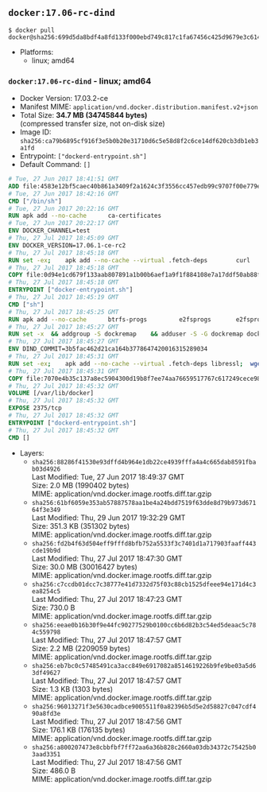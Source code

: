 ## `docker:17.06-rc-dind`

```console
$ docker pull docker@sha256:699d5da8bdf4a8fd133f000ebd749c817c1fa67456c425d9679e3c61402456ee
```

-	Platforms:
	-	linux; amd64

### `docker:17.06-rc-dind` - linux; amd64

-	Docker Version: 17.03.2-ce
-	Manifest MIME: `application/vnd.docker.distribution.manifest.v2+json`
-	Total Size: **34.7 MB (34745844 bytes)**  
	(compressed transfer size, not on-disk size)
-	Image ID: `sha256:ca79b6895cf916f3e5b0b20e31710d6c5e58d8f2c6ce14df620cb3db1eb3a1fd`
-	Entrypoint: `["dockerd-entrypoint.sh"]`
-	Default Command: `[]`

```dockerfile
# Tue, 27 Jun 2017 18:41:51 GMT
ADD file:4583e12bf5caec40b861a3409f2a1624c3f3556cc457edb99c9707f00e779e45 in / 
# Tue, 27 Jun 2017 18:42:16 GMT
CMD ["/bin/sh"]
# Tue, 27 Jun 2017 20:22:16 GMT
RUN apk add --no-cache 		ca-certificates
# Tue, 27 Jun 2017 20:22:17 GMT
ENV DOCKER_CHANNEL=test
# Thu, 27 Jul 2017 18:45:09 GMT
ENV DOCKER_VERSION=17.06.1-ce-rc2
# Thu, 27 Jul 2017 18:45:18 GMT
RUN set -ex; 	apk add --no-cache --virtual .fetch-deps 		curl 		tar 	; 		apkArch="$(apk --print-arch)"; 	case "$apkArch" in 		x86_64) dockerArch='x86_64' ;; 		s390x) dockerArch='s390x' ;; 		*) echo >&2 "error: unsupported architecture ($apkArch)"; exit 1 ;;	esac; 		if ! curl -fL -o docker.tgz "https://download.docker.com/linux/static/${DOCKER_CHANNEL}/${dockerArch}/docker-${DOCKER_VERSION}.tgz"; then 		echo >&2 "error: failed to download 'docker-${DOCKER_VERSION}' from '${DOCKER_CHANNEL}' for '${dockerArch}'"; 		exit 1; 	fi; 		tar --extract 		--file docker.tgz 		--strip-components 1 		--directory /usr/local/bin/ 	; 	rm docker.tgz; 		apk del .fetch-deps; 		dockerd -v; 	docker -v
# Thu, 27 Jul 2017 18:45:18 GMT
COPY file:0d94e1cd679f133aab807891a1b00b6aef1a9f1f884108e7a17ddf50ab88f1fb in /usr/local/bin/ 
# Thu, 27 Jul 2017 18:45:18 GMT
ENTRYPOINT ["docker-entrypoint.sh"]
# Thu, 27 Jul 2017 18:45:19 GMT
CMD ["sh"]
# Thu, 27 Jul 2017 18:45:25 GMT
RUN apk add --no-cache 		btrfs-progs 		e2fsprogs 		e2fsprogs-extra 		iptables 		xfsprogs 		xz
# Thu, 27 Jul 2017 18:45:27 GMT
RUN set -x 	&& addgroup -S dockremap 	&& adduser -S -G dockremap dockremap 	&& echo 'dockremap:165536:65536' >> /etc/subuid 	&& echo 'dockremap:165536:65536' >> /etc/subgid
# Thu, 27 Jul 2017 18:45:27 GMT
ENV DIND_COMMIT=3b5fac462d21ca164b3778647420016315289034
# Thu, 27 Jul 2017 18:45:31 GMT
RUN set -ex; 	apk add --no-cache --virtual .fetch-deps libressl; 	wget -O /usr/local/bin/dind "https://raw.githubusercontent.com/docker/docker/${DIND_COMMIT}/hack/dind"; 	chmod +x /usr/local/bin/dind; 	apk del .fetch-deps
# Thu, 27 Jul 2017 18:45:31 GMT
COPY file:7070e4b35c137a8ec5904300d19b8f7ee74aa76659517767c617249cece98a4a in /usr/local/bin/ 
# Thu, 27 Jul 2017 18:45:32 GMT
VOLUME [/var/lib/docker]
# Thu, 27 Jul 2017 18:45:32 GMT
EXPOSE 2375/tcp
# Thu, 27 Jul 2017 18:45:32 GMT
ENTRYPOINT ["dockerd-entrypoint.sh"]
# Thu, 27 Jul 2017 18:45:32 GMT
CMD []
```

-	Layers:
	-	`sha256:88286f41530e93dffd4b964e1db22ce4939fffa4a4c665dab8591fbab03d4926`  
		Last Modified: Tue, 27 Jun 2017 18:49:37 GMT  
		Size: 2.0 MB (1990402 bytes)  
		MIME: application/vnd.docker.image.rootfs.diff.tar.gzip
	-	`sha256:61bf6059e353ab57887578aa1be4a24bdd7519f63dde8d79b973d67164f3e349`  
		Last Modified: Thu, 29 Jun 2017 19:32:29 GMT  
		Size: 351.3 KB (351302 bytes)  
		MIME: application/vnd.docker.image.rootfs.diff.tar.gzip
	-	`sha256:fd2b4f63d504eff9fffd8bfb752a5533f3c7401d1a717903faaff443cde19b9d`  
		Last Modified: Thu, 27 Jul 2017 18:47:30 GMT  
		Size: 30.0 MB (30016427 bytes)  
		MIME: application/vnd.docker.image.rootfs.diff.tar.gzip
	-	`sha256:c7ccdb01dcc7c38777e41d7332d75f03c88cb1525dfeee94e171d4c3ea8254c5`  
		Last Modified: Thu, 27 Jul 2017 18:47:23 GMT  
		Size: 730.0 B  
		MIME: application/vnd.docker.image.rootfs.diff.tar.gzip
	-	`sha256:eeae0b16b30f9e44fc90277529b0100cc6b6d82b3c54ed5deaac5c784c559798`  
		Last Modified: Thu, 27 Jul 2017 18:47:57 GMT  
		Size: 2.2 MB (2209059 bytes)  
		MIME: application/vnd.docker.image.rootfs.diff.tar.gzip
	-	`sha256:eb7bc0c57485491ca3acc849e6917082a8514619226b9fe9be03a5d63df49627`  
		Last Modified: Thu, 27 Jul 2017 18:47:57 GMT  
		Size: 1.3 KB (1303 bytes)  
		MIME: application/vnd.docker.image.rootfs.diff.tar.gzip
	-	`sha256:96013271f3e5630cadbce9005511f0a82396b5d5e2d58827c047cdf490a8fd3e`  
		Last Modified: Thu, 27 Jul 2017 18:47:56 GMT  
		Size: 176.1 KB (176135 bytes)  
		MIME: application/vnd.docker.image.rootfs.diff.tar.gzip
	-	`sha256:a800207473e8cbbfbf7ff72aa6a36b828c2660a03db34372c75425b03aad3351`  
		Last Modified: Thu, 27 Jul 2017 18:47:56 GMT  
		Size: 486.0 B  
		MIME: application/vnd.docker.image.rootfs.diff.tar.gzip
